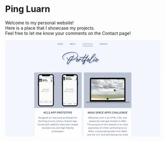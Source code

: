# Ping Luarn
Welcome to my personal website!  
Here is a place that I showcase my projects.  
Feel free to let me know your comments on the Contact page!  
  
![preview of website](src/portfolio.gif)

